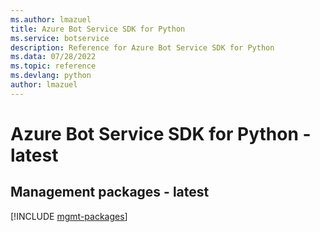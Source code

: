 ```yaml
---
ms.author: lmazuel
title: Azure Bot Service SDK for Python
ms.service: botservice
description: Reference for Azure Bot Service SDK for Python
ms.data: 07/28/2022
ms.topic: reference
ms.devlang: python
author: lmazuel
---
```

# Azure Bot Service SDK for Python - latest

## Management packages - latest
[!INCLUDE [mgmt-packages](bot-service-mgmt-index.md)]